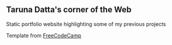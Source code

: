 ## Taruna Datta's corner of the Web
Static portfolio website highlighting some of my previous projects

Template from [FreeCodeCamp](https://youtu.be/_xkSvufmjEs)